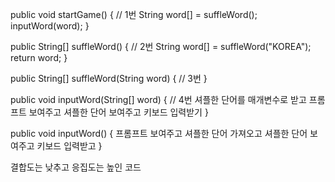 public void startGame() {
	// 1번
	String word[] = suffleWord();
	inputWord(word);
}

public String[] suffleWord() {
	// 2번
	String word[] = suffleWord("KOREA");
	return word;
}

public String[] suffleWord(String word) {
	// 3번
}

public void inputWord(String[] word) {
	// 4번
	셔플한 단어를 매개변수로 받고
	프롬프트 보여주고
	셔플한 단어 보여주고
	키보드 입력받기
}

public void inputWord() {
	프롬프트 보여주고
	셔플한 단어 가져오고
	셔플한 단어 보여주고
	키보드 입력받고
}

결합도는 낮추고 응집도는 높인 코드